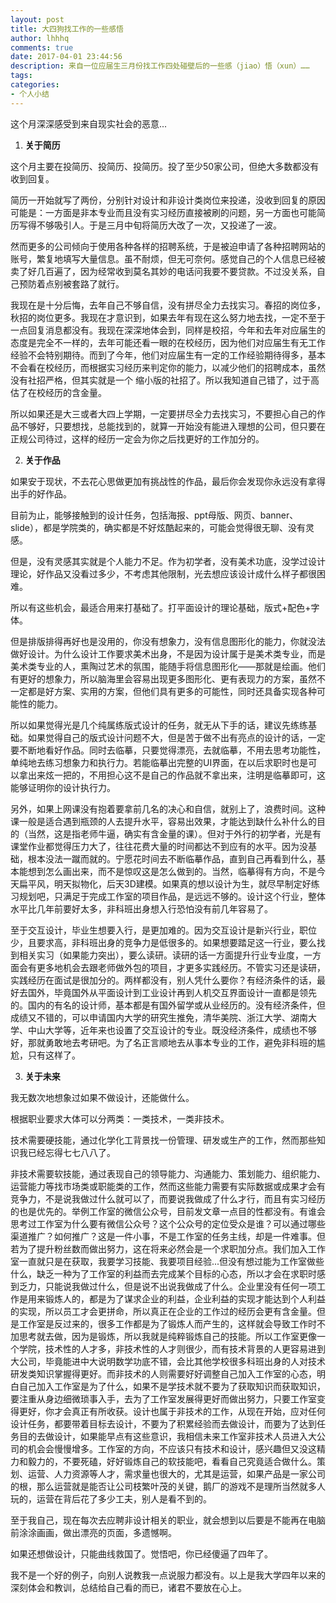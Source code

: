 ```yaml
---
layout: post
title: 大四狗找工作的一些感悟
author: lhhhq
comments: true
date: 2017-04-01 23:44:56
description: 来自一位应届生三月份找工作四处碰壁后的一些感（jiao）悟（xun）……
tags:
categories:
- 个人小结
---
```


这个月深深感受到来自现实社会的恶意...

1. **关于简历**

这个月主要在投简历、投简历、投简历。投了至少50家公司，但绝大多数都没有收到回复。

简历一开始就写了两份，分别针对设计和非设计类岗位来投递，没收到回复的原因可能是：一方面是非本专业而且没有实习经历直接被刷的问题，另一方面也可能简历写得不够吸引人。于是三月中旬将简历大改了一次，又投递了一波。

然而更多的公司倾向于使用各种各样的招聘系统，于是被迫申请了各种招聘网站的账号，繁复地填写大量信息。虽不耐烦，但无可奈何。感觉自己的个人信息已经被卖了好几百遍了，因为经常收到莫名其妙的电话问我要不要贷款。不过没关系，自己预防着点别被套路了就行。

我现在是十分后悔，去年自己不够自信，没有拼尽全力去找实习。春招的岗位多，秋招的岗位更多。我现在才意识到，如果去年有现在这么努力地去找，一定不至于一点回复消息都没有。我现在深深地体会到，同样是校招，今年和去年对应届生的态度是完全不一样的，去年可能还看一眼的在校经历，因为他们对应届生有无工作经验不会特别期待。而到了今年，他们对应届生有一定的工作经验期待得多，基本不会看在校经历，而根据实习经历来判定你的能力，以减少他们的招聘成本，虽然没有社招严格，但其实就是一个 缩小版的社招了。所以我知道自己错了，过于高估了在校经历的含金量。

所以如果还是大三或者大四上学期，一定要拼尽全力去找实习，不要担心自己的作品不够好，只要想找，总能找到的，就算一开始没有能进入理想的公司，但只要在正规公司待过，这样的经历一定会为你之后找更好的工作加分的。

2. **关于作品**

如果安于现状，不去花心思做更加有挑战性的作品，最后你会发现你永远没有拿得出手的好作品。

目前为止，能够接触到的设计任务，包括海报、ppt母版、网页、banner、slide），都是学院类的，确实都是不好炫酷起来的，可能会觉得很无聊、没有灵感。

但是，没有灵感其实就是个人能力不足。作为初学者，没有美术功底，没学过设计理论，好作品又没看过多少，不考虑其他限制，光去想应该设计成什么样子都很困难。

所以有这些机会，最适合用来打基础了。打平面设计的理论基础，版式+配色+字体。

但是排版排得再好也是没用的，你没有想象力，没有信息图形化的能力，你就没法做好设计。为什么设计工作要求美术出身，不是因为设计属于是美术类专业，而是美术类专业的人，熏陶过艺术的氛围，能随手将信息图形化——那就是绘画。他们有更好的想象力，所以脑海里会容易出现更多图形化、更有表现力的方案，虽然不一定都是好方案、实用的方案，但他们具有更多的可能性，同时还具备实现各种可能性的能力。

所以如果觉得光是几个纯属练版式设计的任务，就无从下手的话，建议先练练基础。如果觉得自己的版式设计问题不大，但是苦于做不出有亮点的设计的话，一定要不断地看好作品。同时去临摹，只要觉得漂亮，去就临摹，不用去思考功能性，单纯地去练习想象力和执行力。若能临摹出完整的UI界面，在以后求职时也是可以拿出来炫一把的，不用担心这不是自己的作品就不拿出来，注明是临摹即可，这能够证明你的设计执行力。

另外，如果上网课没有抱着要拿前几名的决心和自信，就别上了，浪费时间。这种课一般是适合遇到瓶颈的人去提升水平，容易出效果，才能达到缺什么补什么的目的（当然，这是指老师牛逼，确实有含金量的课）。但对于外行的初学者，光是有课堂作业都觉得压力大了，往往花费大量的时间都达不到应有的水平。因为没基础，根本没法一蹴而就的。宁愿花时间去不断临摹作品，直到自己再看到什么，基本能想到怎么画出来，而不是惊叹这是怎么做到的。当然，临摹得有方向，不是今天扁平风，明天拟物化，后天3D建模。如果真的想以设计为生，就尽早制定好练习规划吧，只满足于完成工作室的项目作品，是远远不够的。设计这个行业，整体水平比几年前要好太多，非科班出身想入行恐怕没有前几年容易了。

至于交互设计，毕业生想要入行，是更加难的。因为交互设计是新兴行业，职位少，且要求高，非科班出身的竞争力是低很多的。如果想要踏足这一行业，要么找到相关实习（如果能力突出），要么读研。读研的话一方面提升行业专业度，一方面会有更多地机会去跟老师做外包的项目，才更多实践经历。不管实习还是读研，实践经历在面试是很加分的。两样都没有，别人凭什么要你？有经济条件的话，最好去国外，毕竟国外从平面设计到工业设计再到人机交互界面设计一直都是领先的。国内的有名的设计师，基本都是有国外留学或从业经历的。没有经济条件，但成绩又不错的，可以申请国内大学的研究生推免，清华美院、浙江大学、湖南大学、中山大学等，近年来也设置了交互设计的专业。既没经济条件，成绩也不够好，那就勇敢地去考研吧。为了名正言顺地去从事本专业的工作，避免非科班的尴尬，只有这样了。

3. **关于未来**

我无数次地想象过如果不做设计，还能做什么。

根据职业要求大体可以分两类：一类技术，一类非技术。

技术需要硬技能，通过化学化工背景找一份管理、研发或生产的工作，然而那些知识我已经忘得七七八八了。

非技术需要软技能，通过表现自己的领导能力、沟通能力、策划能力、组织能力、运营能力等找市场类或职能类的工作，然而这些能力需要有实际数据或成果才会有竞争力，不是说我做过什么就可以了，而要说我做成了什么才行，而且有实习经历的也是优先的。举例工作室的微信公众号，目前发文章一点目的性都没有。有谁会思考过工作室为什么要有微信公众号？这个公众号的定位受众是谁？可以通过哪些渠道推广？如何推广？这是一件小事，不是工作室的任务主线，却是一件难事。但若为了提升粉丝数而做出努力，这在将来必然会是一个求职加分点。我们加入工作室一直就只是在获取，我要学习技能、我要项目经验...但没有想过能为工作室做些什么，缺乏一种为了工作室的利益而去完成某个目标的心态，所以才会在求职时感到乏力，只能说我做过什么，但是说不出说我做成了什么。企业里没有任何一项工作是用来锻炼人的，都是为了谋求企业的利益，企业利益的实现才能达到个人利益的实现，所以员工才会更拼命，所以真正在企业的工作过的经历会更有含金量。但是工作室是反过来的，很多工作都是为了锻炼人而产生的，这样就会导致工作时不加思考就去做，因为是锻炼，所以我就是纯粹锻炼自己的技能。所以工作室更像一个学院，技术性的人才多，非技术性的人才则很少，而有技术背景的人更容易进到大公司，毕竟能进中大说明数学功底不错，会比其他学校很多科班出身的人对技术研发类知识掌握得更好。而非技术的人则需要好好调整自己加入工作室的心态，明白自己加入工作室是为了什么，如果不是学技术就不要为了获取知识而获取知识，要注重从身边细微琐事入手，去为了工作室发展得更好而做出努力，只要工作室变得更好，你才会真正有所收获。设计也属于非技术的工作，从现在开始，应对任何设计任务，都要带着目标去设计，不要为了积累经验而去做设计，而要为了达到任务目的去做设计，如果能早点有这些意识，我相信未来工作室非技术人员进入大公司的机会会慢慢增多。工作室的方向，不应该只有技术和设计，感兴趣但又没这精力和毅力的，不要死磕，好好锻炼自己的软技能吧，看看自己究竟适合做什么。策划、运营、人力资源等人才，需求量也很大的，尤其是运营，如果产品是一家公司的根，那么运营就是能否让公司枝繁叶茂的关键，鹅厂的游戏不是理所当然就多人玩的，运营在背后花了多少工夫，别人是看不到的。

至于我自己，现在每次去应聘非设计相关的职业，就会想到以后要是不能再在电脑前涂涂画画，做出漂亮的页面，多遗憾啊。

如果还想做设计，只能曲线救国了。觉悟吧，你已经傻逼了四年了。

我不是一个好的例子，向别人说教我一点说服力都没有。以上是我大学四年以来的深刻体会和教训，总结给自己看的而已，诸君不要放在心上。